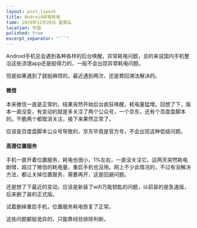 ```yaml
---
layout: post_layout
title: Android异常耗电
time: 2019年12月20日 星期五
location: 中国
pulished: true
excerpt_separator: "```"
---
```






Android手机总会遇到各种各样的后台唤醒，异常耗电问题，总的来说国内手机整治这些流氓app还是挺得力的，一般不会出现异常耗电问题。

但是如果遇到了就挺麻烦的，最近遇到两次，还是靠回溯法解决的。

#### 微信

本来微信一直是正常的，结果突然开始后台疯狂唤醒，耗电量猛增。回想了下，版本一直没变，有变动的就是多关注了两个公众号，一个京东，还有个百度盘脚本的。干脆两个都取消关注，接下来果然正常了。

应该是百度盘脚本公众号导致的，京东毕竟是官方号，不会出现这种低级问题。

#### 高德位置服务

手机一直开着位置服务，耗电也很小，1%左右，一直没关注它。这两天突然耗电剧增，超过了微信的耗电量，重启手机也没用。网上不少此情况的，不过有没解决方法，都让关掉位置服务，需要再开，这是回避问题。

还是想了下最近的变动，应该是新装了wifi万能钥匙的问题，以前装的是急速版，后来删了装的正式版。

试着删掉重启手机，位置服务耗电恢复了正常。

这些问题都挺诡异的，只能靠经验排除判断。